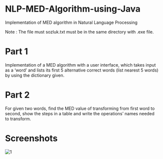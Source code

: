 # NLP-MED-Algorithm-using-Java
Implementation of MED algorithm in Natural Language Processing

Note : The file must sozluk.txt must be in the same directory with .exe file.

# Part 1 
Implementation of  a MED algorithm with a user interface, which takes input as a ‘word’ and lists its first 5 alternative correct words (list nearest 5 words) by using the dictionary given.

# Part 2  
For given two words, find the MED value of transforming from first word to second, show the steps in a table and write the operations’ names needed to transform.

# Screenshots

![1](https://user-images.githubusercontent.com/50989796/125808371-3b5fdf2b-a0a4-4b07-8d50-aa43b0dbfa25.png)
